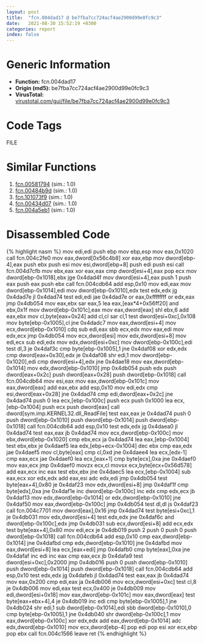 ```yaml
---
layout: post
title:  "fcn.004dad17 @ be7fba7cc724acf4ae2900d99e0fc9c3"
date:   2021-08-30 15:52:19 +0300
categories: report
index: false
---
```


# Generic Information
- **Function:** fcn.004dad17
- **Origin (md5):** be7fba7cc724acf4ae2900d99e0fc9c3
- **VirusTotal:** [virustotal.com/gui/file/be7fba7cc724acf4ae2900d99e0fc9c3][virustotal_ref]

# Code Tags
<span class="tag" id="FILE">FILE</span>


# Similar Functions

1. [fcn.00581794][similar_1_ref] (sim.: 1.0)
2. [fcn.00484b9d][similar_2_ref] (sim.: 1.0)
3. [fcn.101073f9][similar_3_ref] (sim.: 1.0)
4. [fcn.00434d07][similar_4_ref] (sim.: 1.0)
5. [fcn.004a5eb1][similar_5_ref] (sim.: 1.0)


# Disassembled Code

{% highlight nasm %}
mov edi,edi
push ebp
mov ebp,esp
mov eax,0x1020
call fcn.004c2fe0
mov eax,dword[0x56c4b8]
xor eax,ebp
mov dword[ebp-4],eax
push ebx
push esi
mov esi,dword[ebp+8]
push edi
push esi
call fcn.004d7cfb
mov ebx,eax
xor eax,eax
cmp dword[esi+4],eax
pop ecx
mov dword[ebp-0x1018],ebx
jge 0x4dad4f
mov dword[esi+4],eax
push 1
push eax
push eax
push ebx
call fcn.004cdb64
add esp,0x10
mov edi,eax
mov dword[ebp-0x1014],edi
mov dword[ebp-0x1010],edx
test edx,edx
jg 0x4dad7e
jl 0x4dad74
test edi,edi
jae 0x4dad7e
or eax,0xffffffff
or edx,eax
jmp 0x4db054
mov eax,ebx
sar eax,5
lea eax,[eax*4+0x56ff20]
and ebx,0x1f
mov dword[ebp-0x101c],eax
mov eax,dword[eax]
shl ebx,6
add eax,ebx
mov cl,byte[eax+0x24]
add cl,cl
sar cl,1
test dword[esi+0xc],0x108
mov byte[ebp-0x1005],cl
jne 0x4dadc7
mov eax,dword[esi+4]
mov ecx,dword[ebp-0x1010]
cdq
sub edi,eax
sbb ecx,edx
mov eax,edi
mov edx,ecx
jmp 0x4db054
mov ecx,dword[esi]
mov edx,dword[esi+8]
mov edi,ecx
sub edi,edx
mov edx,dword[esi+0xc]
mov dword[ebp-0x100c],edi
test dl,3
je 0x4daf3c
cmp byte[ebp-0x1005],1
jne 0x4daf08
xor edx,edx
cmp dword[eax+0x30],edx
je 0x4daf08
shr edi,1
mov dword[ebp-0x1020],edi
cmp dword[esi+4],edx
jne 0x4dae18
mov eax,dword[ebp-0x1014]
mov edx,dword[ebp-0x1010]
jmp 0x4db054
push edx
push dword[eax+0x2c]
push dword[eax+0x28]
push dword[ebp-0x1018]
call fcn.004cdb64
mov esi,eax
mov eax,dword[ebp-0x101c]
mov eax,dword[eax]
add eax,ebx
add esp,0x10
mov edi,edx
cmp esi,dword[eax+0x28]
jne 0x4dad74
cmp edi,dword[eax+0x2c]
jne 0x4dad74
push 0
lea ecx,[ebp-0x100c]
push ecx
push 0x1000
lea ecx,[ebp-0x1004]
push ecx
push dword[eax]
call dword[sym.imp.KERNEL32.dll_ReadFile]
test eax,eax
je 0x4dad74
push 0
push dword[ebp-0x1010]
push dword[ebp-0x1014]
push dword[ebp-0x1018]
call fcn.004cdb64
add esp,0x10
test edx,edx
jg 0x4daea0
jl 0x4dad74
test eax,eax
jb 0x4dad74
mov ecx,dword[ebp-0x100c]
mov ebx,dword[ebp-0x1020]
cmp ebx,ecx
ja 0x4dad74
lea eax,[ebp-0x1004]
test ebx,ebx
je 0x4daef5
lea edx,[ebp+ecx-0x1004]
dec ebx
cmp eax,edx
jae 0x4daef5
mov cl,byte[eax]
cmp cl,0xd
jne 0x4daee4
lea ecx,[edx-1]
cmp eax,ecx
jae 0x4daef0
lea ecx,[eax+1]
cmp byte[ecx],0xa
jne 0x4daef0
mov eax,ecx
jmp 0x4daef0
movzx ecx,cl
movsx ecx,byte[ecx+0x56d578]
add eax,ecx
inc eax
test ebx,ebx
jne 0x4daec5
lea ecx,[ebp-0x1004]
sub eax,ecx
xor edx,edx
add eax,esi
adc edx,edi
jmp 0x4db054
test byte[eax+4],0x80
je 0x4daf23
mov edx,dword[esi+8]
jmp 0x4daf1f
cmp byte[edx],0xa
jne 0x4daf1e
inc dword[ebp-0x100c]
inc edx
cmp edx,ecx
jb 0x4daf13
mov edx,dword[ebp-0x1014]
or edx,dword[ebp-0x1010]
jne 0x4daf50
mov eax,dword[ebp-0x100c]
jmp 0x4db054
test dl,dl
js 0x4daf23
call fcn.004c7701
mov dword[eax],0x16
jmp 0x4dad74
test byte[esi+0xc],1
je 0x4db031
mov edx,dword[esi+4]
test edx,edx
jne 0x4daf6c
and dword[ebp-0x100c],edx
jmp 0x4db031
sub ecx,dword[esi+8]
add ecx,edx
test byte[eax+4],0x80
mov edi,ecx
je 0x4db019
push 2
push 0
push 0
push dword[ebp-0x1018]
call fcn.004cdb64
add esp,0x10
cmp eax,dword[ebp-0x1014]
jne 0x4dafbd
cmp edx,dword[ebp-0x1010]
jne 0x4dafbd
mov eax,dword[esi+8]
lea ecx,[eax+edi]
jmp 0x4dafb0
cmp byte[eax],0xa
jne 0x4dafaf
inc edi
inc eax
cmp eax,ecx
jb 0x4dafa9
test dword[esi+0xc],0x2000
jmp 0x4db016
push 0
push dword[ebp-0x1010]
push dword[ebp-0x1014]
push dword[ebp-0x1018]
call fcn.004cdb64
add esp,0x10
test edx,edx
jg 0x4dafeb
jl 0x4dad74
test eax,eax
jb 0x4dad74
mov eax,0x200
cmp edi,eax
ja 0x4db006
mov ecx,dword[esi+0xc]
test cl,8
je 0x4db006
mov edi,eax
test ecx,0x400
je 0x4db009
mov edi,dword[esi+0x18]
mov eax,dword[ebp-0x101c]
mov eax,dword[eax]
test byte[eax+ebx+4],4
je 0x4db019
inc edi
cmp byte[ebp-0x1005],1
jne 0x4db024
shr edi,1
sub dword[ebp-0x1014],edi
sbb dword[ebp-0x1010],0
cmp byte[ebp-0x1005],1
jne 0x4db040
shr dword[ebp-0x100c],1
mov eax,dword[ebp-0x100c]
xor edx,edx
add eax,dword[ebp-0x1014]
adc edx,dword[ebp-0x1010]
mov ecx,dword[ebp-4]
pop edi
pop esi
xor ecx,ebp
pop ebx
call fcn.004c1566
leave
ret
{% endhighlight %}


[similar_1_ref]: /report/fcn.00581794@c60344b51fa39a329b92557d24ff7670
[similar_2_ref]: /report/fcn.00484b9d@289859175c221b107317af7727d26c17
[similar_3_ref]: /report/fcn.101073f9@89dc67d2f980e8488f97b1bf8cb24258
[similar_4_ref]: /report/fcn.00434d07@9964b63070116cfb2469e51850178af1
[similar_5_ref]: /report/fcn.004a5eb1@279a61b1e76da49531f1f16fd1102a2d
[virustotal_ref]: https://www.virustotal.com/gui/file/be7fba7cc724acf4ae2900d99e0fc9c3